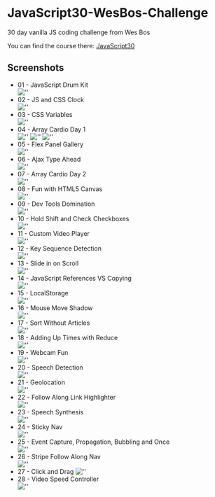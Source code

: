 # JavaScript30-WesBos-Challenge
30 day vanilla JS coding challenge from Wes Bos

You can find the course there: [JavaScript30](https://javascript30.com)

## Screenshots
* 01 - JavaScript Drum Kit<br>
![''](./screenshots/01.png)
* 02 - JS and CSS Clock<br>
![''](./screenshots/02.png)
* 03 - CSS Variables<br>
![''](./screenshots/03.png)
* 04 - Array Cardio Day 1<br>
![''](./screenshots/04-1.png)
![''](./screenshots/04-2.png)
![''](./screenshots/04-3.png)
* 05 - Flex Panel Gallery<br>
![''](./screenshots/05.png)
* 06 - Ajax Type Ahead<br>
![''](./screenshots/06.png)
* 07 - Array Cardio Day 2<br>
![''](./screenshots/07.png)
* 08 - Fun with HTML5 Canvas<br>
![''](./screenshots/08-update.png)
* 09 - Dev Tools Domination<br>
![''](./screenshots/09.png)
* 10 - Hold Shift and Check Checkboxes<br>
![''](./screenshots/10.png)
* 11 - Custom Video Player<br>
![''](./screenshots/11.png)
* 12 - Key Sequence Detection<br>
![''](./screenshots/12.png)
* 13 - Slide in on Scroll<br>
![''](./screenshots/13.png)
* 14 - JavaScript References VS Copying<br>
![''](./screenshots/14.png)
* 15 - LocalStorage<br>
![''](./screenshots/15.png)
* 16 - Mouse Move Shadow<br>
![''](./screenshots/16.png)
* 17 - Sort Without Articles<br>
![''](./screenshots/17.png)
* 18 - Adding Up Times with Reduce<br>
![''](./screenshots/18.png)
* 19 - Webcam Fun<br>
![''](./screenshots/19.png)
* 20 - Speech Detection<br>
![''](./screenshots/20.png)
* 21 - Geolocation<br>
![''](./screenshots/21.png)
* 22 - Follow Along Link Highlighter<br>
![''](./screenshots/22.png)
* 23 - Speech Synthesis<br>
![''](./screenshots/23.png)
* 24 - Sticky Nav<br>
![''](./screenshots/24.png)
* 25 - Event Capture, Propagation, Bubbling and Once<br>
![''](./screenshots/25.png)
* 26 - Stripe Follow Along Nav<br>
![''](./screenshots/26.png)
* 27 - Click and Drag<r>
![''](./screenshots/27.png)
* 28 - Video Speed Controller<br>
![''](./screenshots/28.png)